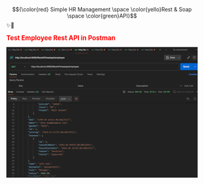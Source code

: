 
$${\color{red} Simple HR Management \space \color{yello}Rest  &  Soap  \space \color{green}API}$$ ✨🚀



**<span style="color:red; font-size: larger;">Test Employee Rest API in Postman</span>**

![test employee api in postman](https://github.com/tatashii/Rest-Soap-Api/blob/master/src/main/resources/Images-Rest-Results/employee.png)

